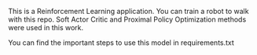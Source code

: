 This is a Reinforcement Learning application. You can train a robot to walk with this repo. Soft Actor Critic and Proximal Policy Optimization methods were used in this work.

You can find the important steps to use this model in requirements.txt
